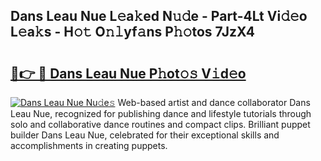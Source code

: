 ## Dans Leau Nue L𝚎a𝚔ed N𝚞𝚍e - Part-4Lt Vi𝚍𝚎o L𝚎a𝚔s - H𝚘𝚝 O𝚗𝚕yf𝚊ns P𝚑𝚘tos 7JzX4

# <h2><a href="http://kf0324k.oniu.top/?m=Dans+Leau+Nue">🔗👉 🔴 Dans Leau Nue P𝚑ot𝚘𝚜 V𝚒d𝚎o</a></h2>

[![Dans Leau Nue Nu𝚍e𝚜](https://i.imgur.com/0qMVB7G.gif)](http://kf0324k.oniu.top/?m=Dans+Leau+Nue)
Web-based artist and dance collaborator Dans Leau Nue, recognized for publishing dance and lifestyle tutorials through solo and collaborative dance routines and compact clips. Brilliant puppet builder Dans Leau Nue, celebrated for their exceptional skills and accomplishments in creating puppets.  
